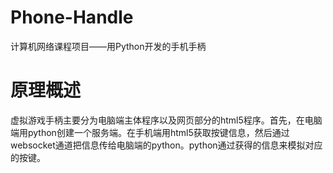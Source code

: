 # Phone-Handle
计算机网络课程项目——用Python开发的手机手柄

# 原理概述
虚拟游戏手柄主要分为电脑端主体程序以及网页部分的html5程序。首先，在电脑端用python创建一个服务端。在手机端用html5获取按键信息，然后通过websocket通道把信息传给电脑端的python。python通过获得的信息来模拟对应的按键。
